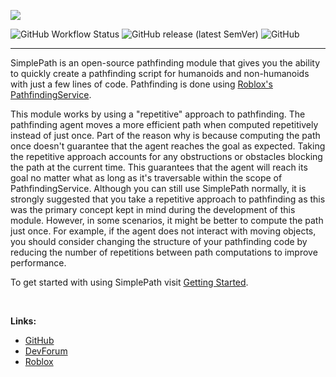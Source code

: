 ![](https://doy2mn9upadnk.cloudfront.net/uploads/default/original/4X/0/7/9/079f2967c6063a0052eb4809633b1d1e498a345a.png)

![GitHub Workflow Status](https://img.shields.io/github/workflow/status/00xima/rblx-simplepath/Docs?color=green&label=docs&style=plastic)
![GitHub release (latest SemVer)](https://img.shields.io/github/v/release/00xima/rblx-simplepath?color=yellowgreen&sort=semver&style=plastic)
![GitHub](https://img.shields.io/github/license/00xima/rblx-simplepath?color=blue&style=plastic)

<hr>

SimplePath is an open-source pathfinding module that gives you the ability to quickly create a pathfinding script for humanoids and non-humanoids with just a few lines of code. Pathfinding is done using [Roblox's PathfindingService](https://developer.roblox.com/en-us/api-reference/class/PathfindingService).

This module works by using a "repetitive" approach to pathfinding. The pathfinding agent moves a more efficient path when computed repetitively instead of just once. Part of the reason why is because computing the path once doesn't guarantee that the agent reaches the goal as expected. Taking the repetitive approach accounts for any obstructions or obstacles blocking the path at the current time. This guarantees that the agent will reach its goal no matter what as long as it's traversable within the scope of PathfindingService. Although you can still use SimplePath normally, it is strongly suggested that you take a repetitive approach to pathfinding as this was the primary concept kept in mind during the development of this module. However, in some scenarios, it might be better to compute the path just once. For example, if the agent does not interact with moving objects, you should consider changing the structure of your pathfinding code by reducing the number of repetitions between path computations to improve performance.

To get started with using SimplePath visit [Getting Started](https://00xima.github.io/RBLX-SimplePath/guides/getting-started/).

<br>

**Links:**

- <a href=https://github.com/00xima/SimplePath target=_blank>GitHub</a>
- <a href=https://devforum.roblox.com/t/1196762 target=_blank>DevForum</a>
- <a href=https://www.roblox.com/library/6744337775/SimplePath-Pathfinding-Module target=_blank>Roblox</a>
